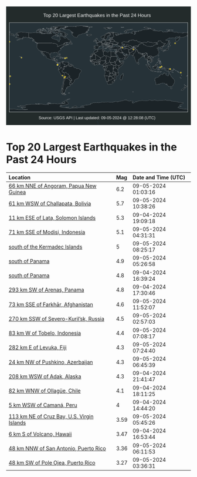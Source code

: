 ![Map](./map.png)

# Top 20 Largest Earthquakes in the Past 24 Hours

| Location | Mag | Date and Time (UTC) |
|:---|:---|:---|
| [66 km NNE of Angoram, Papua New Guinea](https://earthquake.usgs.gov/earthquakes/eventpage/us6000nps8) | 6.2 | 09-05-2024 01:03:16 |
| [61 km WSW of Challapata, Bolivia](https://earthquake.usgs.gov/earthquakes/eventpage/us6000npu5) | 5.7 | 09-05-2024 10:38:26 |
| [11 km ESE of Lata, Solomon Islands](https://earthquake.usgs.gov/earthquakes/eventpage/us6000npqs) | 5.3 | 09-04-2024 19:09:18 |
| [71 km SSE of Modisi, Indonesia](https://earthquake.usgs.gov/earthquakes/eventpage/us6000npsr) | 5.1 | 09-05-2024 04:31:31 |
| [south of the Kermadec Islands](https://earthquake.usgs.gov/earthquakes/eventpage/us6000nptr) | 5 | 09-05-2024 08:25:17 |
| [south of Panama](https://earthquake.usgs.gov/earthquakes/eventpage/us6000npsw) | 4.9 | 09-05-2024 05:26:58 |
| [south of Panama](https://earthquake.usgs.gov/earthquakes/eventpage/us6000nppn) | 4.8 | 09-04-2024 16:39:24 |
| [293 km SW of Arenas, Panama](https://earthquake.usgs.gov/earthquakes/eventpage/us6000npq3) | 4.8 | 09-04-2024 17:30:46 |
| [73 km SSE of Farkhār, Afghanistan](https://earthquake.usgs.gov/earthquakes/eventpage/us6000npud) | 4.6 | 09-05-2024 11:52:07 |
| [270 km SSW of Severo-Kuril’sk, Russia](https://earthquake.usgs.gov/earthquakes/eventpage/us6000npsh) | 4.5 | 09-05-2024 02:57:03 |
| [83 km W of Tobelo, Indonesia](https://earthquake.usgs.gov/earthquakes/eventpage/us6000npt9) | 4.4 | 09-05-2024 07:08:17 |
| [282 km E of Levuka, Fiji](https://earthquake.usgs.gov/earthquakes/eventpage/us6000nptg) | 4.3 | 09-05-2024 07:24:40 |
| [24 km NW of Pushkino, Azerbaijan](https://earthquake.usgs.gov/earthquakes/eventpage/us6000npt3) | 4.3 | 09-05-2024 06:45:39 |
| [208 km WSW of Adak, Alaska](https://earthquake.usgs.gov/earthquakes/eventpage/us6000nprr) | 4.3 | 09-04-2024 21:41:47 |
| [82 km WNW of Ollagüe, Chile](https://earthquake.usgs.gov/earthquakes/eventpage/us6000npq5) | 4.1 | 09-04-2024 18:11:25 |
| [5 km WSW of Camaná, Peru](https://earthquake.usgs.gov/earthquakes/eventpage/us6000npnh) | 4 | 09-04-2024 14:44:20 |
| [113 km NE of Cruz Bay, U.S. Virgin Islands](https://earthquake.usgs.gov/earthquakes/eventpage/pr2024249000) | 3.59 | 09-05-2024 05:45:26 |
| [6 km S of Volcano, Hawaii](https://earthquake.usgs.gov/earthquakes/eventpage/hv74441311) | 3.47 | 09-04-2024 16:53:44 |
| [48 km NNW of San Antonio, Puerto Rico](https://earthquake.usgs.gov/earthquakes/eventpage/pr71459313) | 3.36 | 09-05-2024 06:11:53 |
| [48 km SW of Pole Ojea, Puerto Rico](https://earthquake.usgs.gov/earthquakes/eventpage/pr71459288) | 3.27 | 09-05-2024 03:36:31 |
